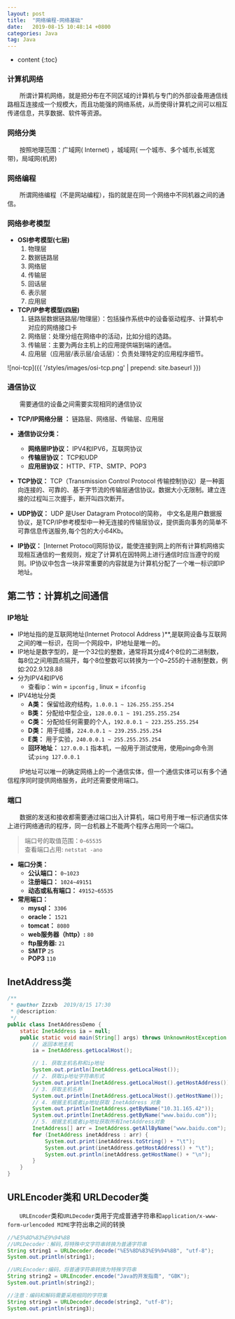 ```yaml
---
layout: post
title:  "网络编程-网络基础"
date:   2019-08-15 10:48:14 +0800
categories: Java
tag: Java
---
```


* content
{:toc}

### 计算机网络

&emsp;&emsp;所谓计算机网络，就是把分布在不同区域的计算机与专门的外部设备用通信线路相互连接成一个规模大，而且功能强的网络系统，从而使得计算机之间可以相互传递信息，共享数据、软件等资源。

### 网络分类

&emsp;&emsp;按照地理范围：广域网( Internet) ，城域网( 一个城市、多个城市,长城宽带)，局域网(机房)

### 网络编程

&emsp;&emsp;所谓网络编程（不是网站编程），指的就是在同一个网络中不同机器之间的通信。

### 网络参考模型

* **OSI参考模型(七层)**
    1. 物理层
    2. 数据链路层
    3. 网络层
    4. 传输层
    5. 回话层
    6. 表示层
    7. 应用层
* **TCP/IP参考模型(四层)**
    1. 链路层数据链路层/物理层）：包括操作系统中的设备驱动程序、计算机中对应的网络接口卡
    2. 网络层：处理分组在网络中的活动，比如分组的选路。
    3. 传输层：主要为两台主机上的应用提供端到端的通信。
    4. 应用层（应用层/表示层/会话层）：负责处理特定的应用程序细节。

![noi-tcp]({{ '/styles/images/osi-tcp.png' | prepend: site.baseurl }})

### 通信协议

&emsp;&emsp;需要通信的设备之间需要实现相同的通信协议

* **TCP/IP网络分层 ：** 链路层、网络层、传输层、应用层
* **通信协议分类：**
  * **网络层IP协议：** IPV4和IPV6，互联网协议
  * **传输层协议：** TCP和UDP
  * **​应用层协议：** HTTP、FTP、SMTP、POP3

* **TCP协议：** TCP（Transmission Control Protocol 传输控制协议）是一种面向连接的、可靠的、基于字节流的传输层通信协议。数据大小无限制。建立连接的过程叫三次握手，断开叫四次断开。
* **UDP协议：** UDP 是User Datagram Protocol的简称， 中文名是用户数据报协议，是TCP/IP参考模型中一种无连接的传输层协议，提供面向事务的简单不可靠信息传送服务,每个包的大小64Kb。
* **IP协议：** [Internet Protocol]网际协议，能使连接到网上的所有计算机网络实现相互通信的一套规则，规定了计算机在因特网上进行通信时应当遵守的规则。IP协议中包含一块非常重要的内容就是为计算机分配了一个唯一标识即IP地址。

## 第二节：计算机之间通信

### IP地址

* IP地址指的是互联网地址(Internet Protocol Address )**,是联网设备与互联网之间的唯一标识，在同一个网段中，IP地址是唯一的。
* IP地址是数字型的，是一个32位的整数，通常将其分成4个8位的二进制数，每8位之间用圆点隔开，每个8位整数可以转换为一个0~255的十进制整数，例如:202.9.128.88
* 分为IPV4和IPV6
  * 查看ip：win = `ipconfig` , linux = `ifconfig`
* IPV4地址分类
  * **A类：** 保留给政府结构，`1.0.0.1 ~ 126.255.255.254`
  * **B类：** 分配给中型企业，`128.0.0.1 ~ 191.255.255.254`
  * **C类：** 分配给任何需要的个人，`192.0.0.1 ~ 223.255.255.254`
  * **D类：** 用于组播，`224.0.0.1 ~ 239.255.255.254`
  * **E类：** 用于实验，`240.0.0.1 ~ 255.255.255.254`
  * **回环地址：** `127.0.0.1` 指本机，一般用于测试使用，使用ping命令测试:`ping 127.0.0.1`

&emsp;&emsp;IP地址可以唯一的确定网络上的一个通信实体，但一个通信实体可以有多个通信程序同时提供网络服务，此时还需要使用端口。

### 端口

&emsp;&emsp;数据的发送和接收都需要通过端口出入计算机，端口号用于唯一标识通信实体上进行网络通讯的程序，同一台机器上不能两个程序占用同一个端口。

> 端口号的取值范围：`0~65535`  
> 查看端口占用: `netstat -ano`

* **端口分类：**
  * **公认端口：** `0~1023`
  * **注册端口：** `1024~49151`
  * **动态或私有端口：** `49152~65535`
* **常用端口：**
  * **mysql：** `3306`
  * **oracle：** `1521`
  * **tomcat：** `8080`
  * **web服务器（http）:** `80`
  * **ftp服务器:** `21`
  * **SMTP** `25`
  * **POP3** `110`

## InetAddress类

```java
/**
 * @author Zzzxb  2019/8/15 17:30
 * @description:
 */
public class InetAddressDemo {
    static InetAddress ia = null;
    public static void main(String[] args) throws UnknownHostException {
        // 返回本地主机
        ia = InetAddress.getLocalHost();

        // 1. 获取主机名称和ip地址
        System.out.println(InetAddress.getLocalHost());
        // 2. 获取ip地址字符串形式
        System.out.println(InetAddress.getLocalHost().getHostAddress());
        // 3. 获取主机名称
        System.out.println(InetAddress.getLocalHost().getHostName());
        // 4. 根据主机或者ip地址获取 InetAddress 对象
        System.out.println(InetAddress.getByName("10.31.165.42"));
        System.out.println(InetAddress.getByName("www.baidu.com"));
        // 5. 根据主机或者ip地址获取所有InetAddress对象
        InetAddress[] arr = InetAddress.getAllByName("www.baidu.com");
        for (InetAddress inetAddress : arr) {
            System.out.print(inetAddress.toString() + "\t");
            System.out.print(inetAddress.getHostAddress() + "\t");
            System.out.println(inetAddress.getHostName() + "\n");
        }
    }
}
```

## URLEncoder类和 URLDecoder类

&emsp;&emsp;`URLEncoder`类和`URLDecoder`类用于完成普通字符串和`application/x-www-form-urlencoded MIME`字符出串之间的转换

```java
//%E5%8D%83%E9%94%8B
//URLDecoder：解码,将特殊中文字符串转换为普通字符串
String string1 = URLDecoder.decode("%E5%8D%83%E9%94%8B", "utf-8");
System.out.println(string1);

//URLEncoder:编码，将普通字符串转换为特殊字符串
String string2 = URLEncoder.encode("Java的开发指南", "GBK");
System.out.println(string2);

//注意：编码和解码需要采用相同的字符集
String string3 = URLDecoder.decode(string2, "utf-8");
System.out.println(string3);
```
